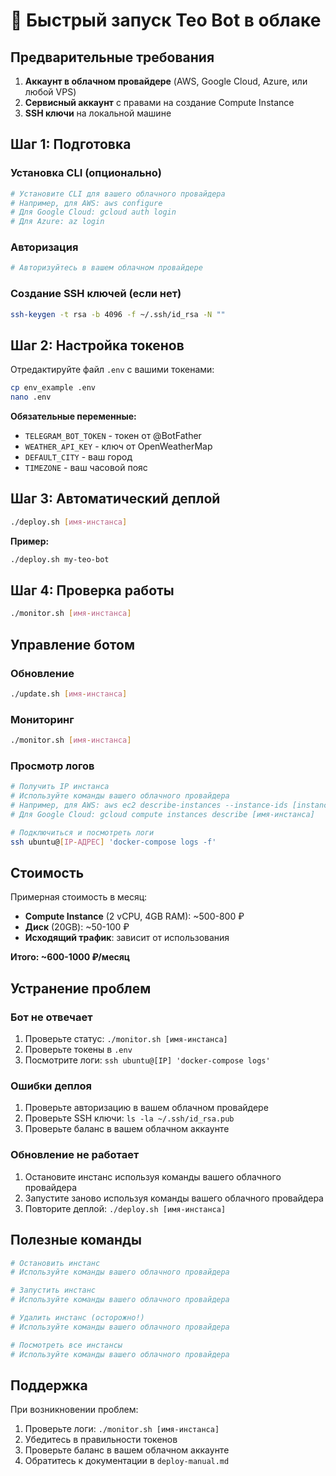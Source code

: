 # 🚀 Быстрый запуск Teo Bot в облаке

## Предварительные требования

1. **Аккаунт в облачном провайдере** (AWS, Google Cloud, Azure, или любой VPS)
2. **Сервисный аккаунт** с правами на создание Compute Instance
3. **SSH ключи** на локальной машине

## Шаг 1: Подготовка

### Установка CLI (опционально)
```bash
# Установите CLI для вашего облачного провайдера
# Например, для AWS: aws configure
# Для Google Cloud: gcloud auth login
# Для Azure: az login
```

### Авторизация
```bash
# Авторизуйтесь в вашем облачном провайдере
```

### Создание SSH ключей (если нет)
```bash
ssh-keygen -t rsa -b 4096 -f ~/.ssh/id_rsa -N ""
```

## Шаг 2: Настройка токенов

Отредактируйте файл `.env` с вашими токенами:
```bash
cp env_example .env
nano .env
```

**Обязательные переменные:**
- `TELEGRAM_BOT_TOKEN` - токен от @BotFather
- `WEATHER_API_KEY` - ключ от OpenWeatherMap
- `DEFAULT_CITY` - ваш город
- `TIMEZONE` - ваш часовой пояс

## Шаг 3: Автоматический деплой

```bash
./deploy.sh [имя-инстанса]
```

**Пример:**
```bash
./deploy.sh my-teo-bot
```

## Шаг 4: Проверка работы

```bash
./monitor.sh [имя-инстанса]
```

## Управление ботом

### Обновление
```bash
./update.sh [имя-инстанса]
```

### Мониторинг
```bash
./monitor.sh [имя-инстанса]
```

### Просмотр логов
```bash
# Получить IP инстанса
# Используйте команды вашего облачного провайдера
# Например, для AWS: aws ec2 describe-instances --instance-ids [instance-id]
# Для Google Cloud: gcloud compute instances describe [имя-инстанса]

# Подключиться и посмотреть логи
ssh ubuntu@[IP-АДРЕС] 'docker-compose logs -f'
```

## Стоимость

Примерная стоимость в месяц:
- **Compute Instance** (2 vCPU, 4GB RAM): ~500-800 ₽
- **Диск** (20GB): ~50-100 ₽
- **Исходящий трафик**: зависит от использования

**Итого: ~600-1000 ₽/месяц**

## Устранение проблем

### Бот не отвечает
1. Проверьте статус: `./monitor.sh [имя-инстанса]`
2. Проверьте токены в `.env`
3. Посмотрите логи: `ssh ubuntu@[IP] 'docker-compose logs'`

### Ошибки деплоя
1. Проверьте авторизацию в вашем облачном провайдере
2. Проверьте SSH ключи: `ls -la ~/.ssh/id_rsa.pub`
3. Проверьте баланс в вашем облачном аккаунте

### Обновление не работает
1. Остановите инстанс используя команды вашего облачного провайдера
2. Запустите заново используя команды вашего облачного провайдера
3. Повторите деплой: `./deploy.sh [имя-инстанса]`

## Полезные команды

```bash
# Остановить инстанс
# Используйте команды вашего облачного провайдера

# Запустить инстанс
# Используйте команды вашего облачного провайдера

# Удалить инстанс (осторожно!)
# Используйте команды вашего облачного провайдера

# Посмотреть все инстансы
# Используйте команды вашего облачного провайдера
```

## Поддержка

При возникновении проблем:
1. Проверьте логи: `./monitor.sh [имя-инстанса]`
2. Убедитесь в правильности токенов
3. Проверьте баланс в вашем облачном аккаунте
4. Обратитесь к документации в `deploy-manual.md`
